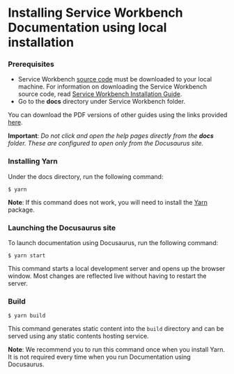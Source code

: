# Installing Service Workbench Documentation using local installation

### Prerequisites

+ Service Workbench [source code](https://github.com/awslabs/service-workbench-on-aws/tags) must be downloaded to your local machine. For information on downloading the Service Workbench source code, read [Service Workbench Installation Guide](/docs/Service_Workbench_Installation_Guide.pdf).
+ Go to the **docs** directory under Service Workbench folder.

You can download the PDF versions of other guides using the links provided [here](https://github.com/awslabs/service-workbench-on-aws/blob/mainline/README.md).

**Important**: *Do not click and open the help pages directly from the **docs** folder. These are configured to open only from the Docusaurus site.*

### Installing Yarn

Under the docs directory, run the following command:

```
$ yarn
```
**Note**: If this command does not work, you will need to install the [Yarn](https://classic.yarnpkg.com/en/docs/install/) package.

### Launching the Docusaurus site

To launch documentation using Docusaurus, run the following command:

```
$ yarn start
```
This command starts a local development server and opens up the browser window. Most changes are reflected live without having to restart the server.

### Build

```
$ yarn build
```

This command generates static content into the `build` directory and can be served using any static contents hosting service. 

**Note**: We recommend you to run this command once when you install Yarn. It is not required every time when you run Documentation using Docusaurus.



